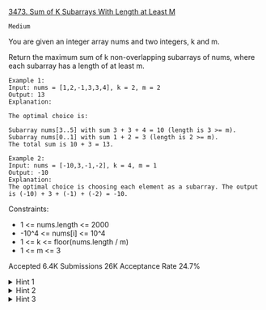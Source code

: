 [3473. Sum of K Subarrays With Length at Least M](https://leetcode.com/problems/sum-of-k-subarrays-with-length-at-least-m/)

`Medium`

You are given an integer array nums and two integers, k and m.

Return the maximum sum of k non-overlapping subarrays of nums, where each subarray has a length of at least m.

```
Example 1:
Input: nums = [1,2,-1,3,3,4], k = 2, m = 2
Output: 13
Explanation:

The optimal choice is:

Subarray nums[3..5] with sum 3 + 3 + 4 = 10 (length is 3 >= m).
Subarray nums[0..1] with sum 1 + 2 = 3 (length is 2 >= m).
The total sum is 10 + 3 = 13.

Example 2:
Input: nums = [-10,3,-1,-2], k = 4, m = 1
Output: -10
Explanation:
The optimal choice is choosing each element as a subarray. The output is (-10) + 3 + (-1) + (-2) = -10.
```

Constraints:

- 1 <= nums.length <= 2000
- -10^4 <= nums[i] <= 10^4
- 1 <= k <= floor(nums.length / m)
- 1 <= m <= 3

Accepted
6.4K
Submissions
26K
Acceptance Rate
24.7%

<details>
<summary>Hint 1</summary>

Dynamic Programming

</details>
<details>
<summary>Hint 2</summary>

Prefix Sum

</details>
<details>
<summary>Hint 3</summary>

Let dp[i][j] be the maximum sum with i subarrays for the first j elements

</details>
